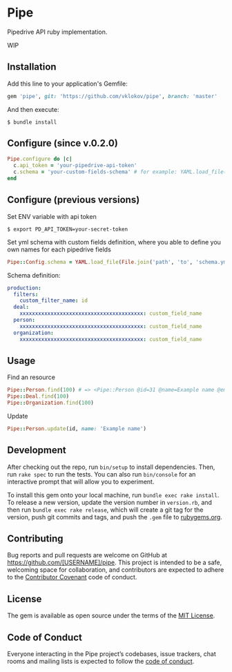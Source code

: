 # Pipe

Pipedrive API ruby implementation. 

WIP

## Installation

Add this line to your application's Gemfile:

```ruby
gem 'pipe', git: 'https://github.com/vklokov/pipe', branch: 'master'
```

And then execute:

    $ bundle install
    
## Configure (since v.0.2.0)

```ruby
Pipe.configure do |c|
  c.api_token = 'your-pipedrive-api-token'
  c.schema = 'your-custom-fields-schema' # for example: YAML.load_file(File.join('path', 'to', 'schema.yml'))
end
```

## Configure (previous versions)
Set ENV variable with api token

    $ export PD_API_TOKEN=your-secret-token
    
Set yml schema with custom fields definition, where you able to define you own names for each pipedrive fields

```ruby
Pipe::Config.schema = YAML.load_file(File.join('path', 'to', 'schema.yml'))[env] # env = 'test' | 'development' | 'production'
```

Schema definition:

```yml
production:
  filters:
    custom_filter_name: id
  deal:
    xxxxxxxxxxxxxxxxxxxxxxxxxxxxxxxxxxxxxxxx: custom_field_name
  person:
    xxxxxxxxxxxxxxxxxxxxxxxxxxxxxxxxxxxxxxxx: custom_field_name
  organization:
    xxxxxxxxxxxxxxxxxxxxxxxxxxxxxxxxxxxxxxxx: custom_field_name
```

## Usage

Find an resource
```ruby
Pipe::Person.find(100) # => <Pipe::Person @id=31 @name=Example name @email=example@gmail.com>
Pipe::Deal.find(100)
Pipe::Organization.find(100)
```

Update
```ruby
Pipe::Person.update(id, name: 'Example name') 
```

## Development

After checking out the repo, run `bin/setup` to install dependencies. Then, run `rake spec` to run the tests. You can also run `bin/console` for an interactive prompt that will allow you to experiment.

To install this gem onto your local machine, run `bundle exec rake install`. To release a new version, update the version number in `version.rb`, and then run `bundle exec rake release`, which will create a git tag for the version, push git commits and tags, and push the `.gem` file to [rubygems.org](https://rubygems.org).

## Contributing

Bug reports and pull requests are welcome on GitHub at https://github.com/[USERNAME]/pipe. This project is intended to be a safe, welcoming space for collaboration, and contributors are expected to adhere to the [Contributor Covenant](http://contributor-covenant.org) code of conduct.

## License

The gem is available as open source under the terms of the [MIT License](https://opensource.org/licenses/MIT).

## Code of Conduct

Everyone interacting in the Pipe project’s codebases, issue trackers, chat rooms and mailing lists is expected to follow the [code of conduct](https://github.com/[USERNAME]/pipe/blob/master/CODE_OF_CONDUCT.md).
